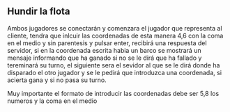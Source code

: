 ## Hundir la flota

Ambos jugadores se conectarán y comenzara el jugador que representa al cliente, tendra que inlcuir las coordenadas de esta manera 4,6 con la coma en el medio y sin parentesis y pulsar enter, recibirá una respuesta del servidor, si en la coordenada escrita habia un barco se mostrará un mensaje informando que ha ganado si no se le dirá que ha fallado y tereminará su turno, el siguiente sera el sevidor al que se le dirá donde ha disparado el otro jugador y se le pedirá que introduzca una coordenada, si acierta gana y si no pasa su turno.

Muy importante el formato de introducir las coordenadas debe ser 5,8 los numeros y la coma en el medio


